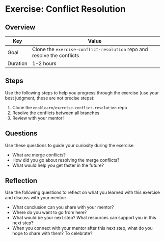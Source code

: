 # Exercise: Conflict Resolution

## Overview

| Key | Value |
| --- | --- |
| Goal | Clone the `exercise-conflict-resolution` repo and resolve the conflicts |
| Duration | 1-2 hours |

## Steps

Use the following steps to help you progress through the exercise (use your best judgment, these are not precise steps):

1. Clone the `enoklearn/exercise-conflict-resolution` repo
2. Resolve the conflicts between all branches
3. Review with your mentor!

## Questions

Use these questions to guide your curiosity during the exercise:

- What are merge conflicts?
- How did you go about resolving the merge conflicts?
- What would help you get faster in the future?

## Reflection

Use the following questions to reflect on what you learned with this exercise and discuss with your mentor:

- What conclusion can you share with your mentor?
- Where do you want to go from here?
- What would be your next step? What resources can support you in this next step?
- When you connect with your mentor after this next step, what do you hope to share with them? To celebrate? 


